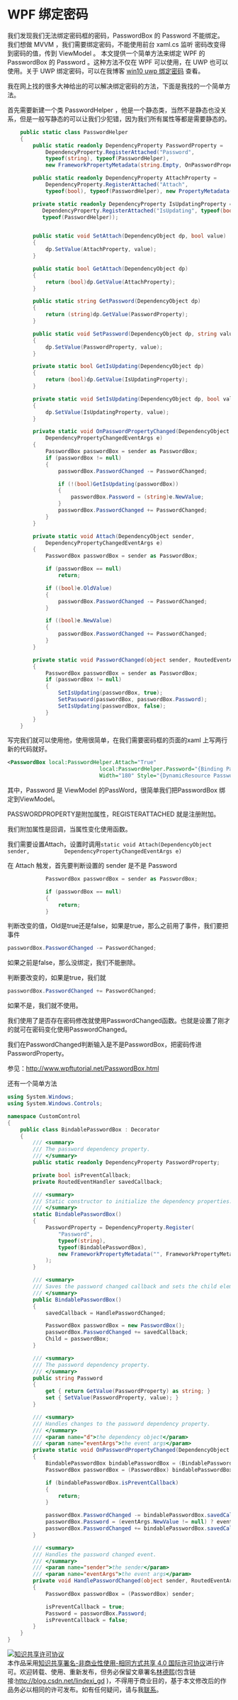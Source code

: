 
# WPF 绑定密码

我们发现我们无法绑定密码框的密码，PasswordBox 的 Password 不能绑定。
我们想做 MVVM ，我们需要绑定密码，不能使用前台 xaml.cs 监听 密码改变得到密码的值，传到 ViewModel 。
本文提供一个简单方法来绑定 WPF 的 PasswordBox 的 Password 。这种方法不仅在 WPF 可以使用，在 UWP 也可以使用。关于 UWP 绑定密码，可以在我博客 [win10 uwp 绑定密码](http://lindexi.oschina.io/lindexi/post/win10-uwp-%E7%BB%91%E5%AE%9A%E5%AF%86%E7%A0%81/) 查看。

<!--more-->


<!-- CreateTime:2018/2/13 17:23:03 -->


<div id="toc"></div>

我在网上找的很多大神给出的可以解决绑定密码的方法，下面是我找的一个简单方法。

首先需要新建一个类 PasswordHelper ，他是一个静态类，当然不是静态也没关系，但是一般写静态的可以让我们少犯错，因为我们所有属性等都是需要静态的。
		

```csharp
    public static class PasswordHelper
    {
        public static readonly DependencyProperty PasswordProperty =
            DependencyProperty.RegisterAttached("Password",
            typeof(string), typeof(PasswordHelper),
            new FrameworkPropertyMetadata(string.Empty, OnPasswordPropertyChanged));

        public static readonly DependencyProperty AttachProperty =
            DependencyProperty.RegisterAttached("Attach",
            typeof(bool), typeof(PasswordHelper), new PropertyMetadata(false, Attach));

        private static readonly DependencyProperty IsUpdatingProperty =
           DependencyProperty.RegisterAttached("IsUpdating", typeof(bool),
           typeof(PasswordHelper));


        public static void SetAttach(DependencyObject dp, bool value)
        {
            dp.SetValue(AttachProperty, value);
        }

        public static bool GetAttach(DependencyObject dp)
        {
            return (bool)dp.GetValue(AttachProperty);
        }

        public static string GetPassword(DependencyObject dp)
        {
            return (string)dp.GetValue(PasswordProperty);
        }

        public static void SetPassword(DependencyObject dp, string value)
        {
            dp.SetValue(PasswordProperty, value);
        }

        private static bool GetIsUpdating(DependencyObject dp)
        {
            return (bool)dp.GetValue(IsUpdatingProperty);
        }

        private static void SetIsUpdating(DependencyObject dp, bool value)
        {
            dp.SetValue(IsUpdatingProperty, value);
        }

        private static void OnPasswordPropertyChanged(DependencyObject sender,
            DependencyPropertyChangedEventArgs e)
        {
            PasswordBox passwordBox = sender as PasswordBox;
            if (passwordBox != null)
            {
                passwordBox.PasswordChanged -= PasswordChanged;

                if (!(bool)GetIsUpdating(passwordBox))
                {
                    passwordBox.Password = (string)e.NewValue;
                }
                passwordBox.PasswordChanged += PasswordChanged;
            }
        }

        private static void Attach(DependencyObject sender,
            DependencyPropertyChangedEventArgs e)
        {
            PasswordBox passwordBox = sender as PasswordBox;

            if (passwordBox == null)
                return;

            if ((bool)e.OldValue)
            {
                passwordBox.PasswordChanged -= PasswordChanged;
            }

            if ((bool)e.NewValue)
            {
                passwordBox.PasswordChanged += PasswordChanged;
            }
        }

        private static void PasswordChanged(object sender, RoutedEventArgs e)
        {
            PasswordBox passwordBox = sender as PasswordBox;
            if (passwordBox != null)
            {
                SetIsUpdating(passwordBox, true);
                SetPassword(passwordBox, passwordBox.Password);
                SetIsUpdating(passwordBox, false);
            }
        }
    }

```


写完我们就可以使用他，使用很简单，在我们需要密码框的页面的xaml 上写两行新的代码就好。
		

```xml
<PasswordBox local:PasswordHelper.Attach="True" 
                             local:PasswordHelper.Password="{Binding Password, Mode=TwoWay}" 
                             Width="180" Style="{DynamicResource PasswordBoxStyle}"/>

```

其中，Password 是 ViewModel 的PassWord，很简单我们把PasswordBox 绑定到ViewModel。


PASSWORDPROPERTY是附加属性，REGISTERATTACHED 就是注册附加。

我们附加属性是回调，当属性变化使用函数。

我们需要设置Attach，设置时调用`static void Attach(DependencyObject sender,           DependencyPropertyChangedEventArgs e)`

在 Attach 触发，首先要判断设置的 sender 是不是 Password
		

```csharp
            PasswordBox passwordBox = sender as PasswordBox;

            if (passwordBox == null)
            {
                return;
            }

```
判断改变的值，Old是true还是false，如果是true，那么之前用了事件，我们要把事件
		

```csharp
passwordBox.PasswordChanged -= PasswordChanged;

```
如果之前是false，那么没绑定，我们不能删除。

判断要改变的，如果是true，我们就
		

```csharp
passwordBox.PasswordChanged += PasswordChanged;

```

如果不是，我们就不使用。

我们使用了是否存在密码修改就使用PasswordChanged函数。也就是设置了刚才的就可在密码变化使用PasswordChanged。

我们在PasswordChanged判断输入是不是PasswordBox，把密码传进PasswordProperty。

参见：http://www.wpftutorial.net/PasswordBox.html

还有一个简单方法

<script src="https://gist.github.com/taylorleese/468331.js"></script>

		

```csharp
using System.Windows;
using System.Windows.Controls;

namespace CustomControl
{
    public class BindablePasswordBox : Decorator
    {
        /// <summary>
        /// The password dependency property.
        /// </summary>
        public static readonly DependencyProperty PasswordProperty;

        private bool isPreventCallback;
        private RoutedEventHandler savedCallback;

        /// <summary>
        /// Static constructor to initialize the dependency properties.
        /// </summary>
        static BindablePasswordBox()
        {
            PasswordProperty = DependencyProperty.Register(
                "Password",
                typeof(string),
                typeof(BindablePasswordBox),
                new FrameworkPropertyMetadata("", FrameworkPropertyMetadataOptions.BindsTwoWayByDefault, new PropertyChangedCallback(OnPasswordPropertyChanged))
            );
        }

        /// <summary>
        /// Saves the password changed callback and sets the child element to the password box.
        /// </summary>
        public BindablePasswordBox()
        {
            savedCallback = HandlePasswordChanged;

            PasswordBox passwordBox = new PasswordBox();
            passwordBox.PasswordChanged += savedCallback;
            Child = passwordBox;
        }

        /// <summary>
        /// The password dependency property.
        /// </summary>
        public string Password
        {
            get { return GetValue(PasswordProperty) as string; }
            set { SetValue(PasswordProperty, value); }
        }

        /// <summary>
        /// Handles changes to the password dependency property.
        /// </summary>
        /// <param name="d">the dependency object</param>
        /// <param name="eventArgs">the event args</param>
        private static void OnPasswordPropertyChanged(DependencyObject d, DependencyPropertyChangedEventArgs eventArgs)
        {
            BindablePasswordBox bindablePasswordBox = (BindablePasswordBox) d;
            PasswordBox passwordBox = (PasswordBox) bindablePasswordBox.Child;

            if (bindablePasswordBox.isPreventCallback)
            {
                return;
            }

            passwordBox.PasswordChanged -= bindablePasswordBox.savedCallback;
            passwordBox.Password = (eventArgs.NewValue != null) ? eventArgs.NewValue.ToString() : "";
            passwordBox.PasswordChanged += bindablePasswordBox.savedCallback;
        }

        /// <summary>
        /// Handles the password changed event.
        /// </summary>
        /// <param name="sender">the sender</param>
        /// <param name="eventArgs">the event args</param>
        private void HandlePasswordChanged(object sender, RoutedEventArgs eventArgs)
        {
            PasswordBox passwordBox = (PasswordBox) sender;

            isPreventCallback = true;
            Password = passwordBox.Password;
            isPreventCallback = false;
        }
    }
}

```





<a rel="license" href="http://creativecommons.org/licenses/by-nc-sa/4.0/"><img alt="知识共享许可协议" style="border-width:0" src="https://licensebuttons.net/l/by-nc-sa/4.0/88x31.png" /></a><br />本作品采用<a rel="license" href="http://creativecommons.org/licenses/by-nc-sa/4.0/">知识共享署名-非商业性使用-相同方式共享 4.0 国际许可协议</a>进行许可。欢迎转载、使用、重新发布，但务必保留文章署名[林德熙](http://blog.csdn.net/lindexi_gd)(包含链接:http://blog.csdn.net/lindexi_gd )，不得用于商业目的，基于本文修改后的作品务必以相同的许可发布。如有任何疑问，请与我[联系](mailto:lindexi_gd@163.com)。